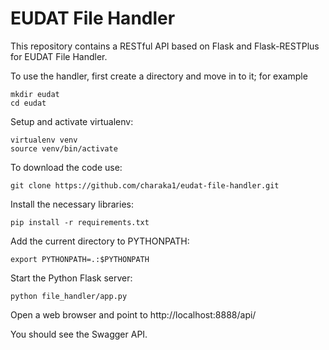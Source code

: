 EUDAT File Handler
==================

This repository contains a RESTful API based on Flask and Flask-RESTPlus for EUDAT File Handler.

To use the handler, first create a directory and move in to it; for example

    mkdir eudat
    cd eudat

Setup and activate virtualenv:

    virtualenv venv
    source venv/bin/activate

To download the code use:

    git clone https://github.com/charaka1/eudat-file-handler.git

Install the necessary libraries:

    pip install -r requirements.txt

Add the current directory to PYTHONPATH:

    export PYTHONPATH=.:$PYTHONPATH

Start the Python Flask server:

    python file_handler/app.py

Open a web browser and point to http://localhost:8888/api/

You should see the Swagger API.
